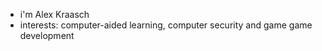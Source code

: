 - i'm Alex Kraasch
- interests: computer-aided learning, computer security and game game development
